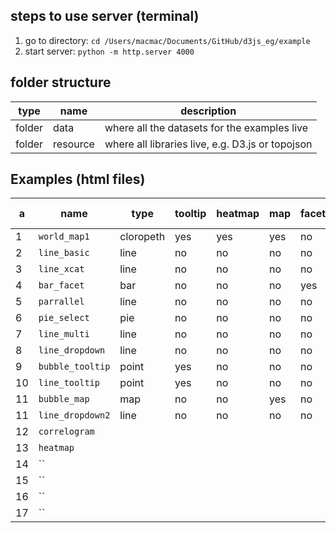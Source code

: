 


## steps to use server (terminal)
1. go to directory: `cd /Users/macmac/Documents/GitHub/d3js_eg/example`
2. start server: `python -m http.server 4000`


## folder structure
| type | name | description |
| --- | --- | --- |
| folder | data | where all the datasets for the examples live |
| folder | resource | where all libraries live, e.g. D3.js or topojson |



## Examples (html files)

| a | name | type | tooltip | heatmap | map | facet | x type | mouseover | select | dropdown |
| --- | --- | --- | --- | --- | --- | --- | --- | --- | --- | --- |
| 1 | `world_map1` | cloropeth | yes | yes | yes | no | null | yes | no | no |
| 2 | `line_basic` | line | no | no | no | no | num | no | no | no |
| 3 | `line_xcat` | line | no | no | no | no | cat| no | no |  no|
| 4 | `bar_facet` | bar | no | no | no | yes | cat | no | no | no |
| 5 | `parrallel` | line | no | no | no | no | cat | yes | no | no |
| 6 | `pie_select` | pie | no | no |  no| no | no | no | yes | no |
| 7 | `line_multi` | line | no | no | no | no | num | no | yes | no |
| 8 | `line_dropdown` | line | no |  no| no | no | num | no | no | yes |
| 9 | `bubble_tooltip` | point | yes | no | no | no | num | yes | no | no |
| 10 | `line_tooltip` | point | yes | no | no | no | date | no | no | no |
| 11 | `bubble_map` | map | no | no | yes | no | null | no | yes | no |
| 11 | `line_dropdown2` | line | no | no | no | no | date | no | no | yes |
| 12 | `correlogram` |  |  |  |  |  |  |  |  |  |
| 13 | `heatmap` |  |  |  |  |  |  |  |  |  |
| 14 | `` |  |  |  |  |  |  |  |  |  |
| 15 | `` |  |  |  |  |  |  |  |  |  |
| 16 | `` |  |  |  |  |  |  |  |  |  |
| 17 | `` |  |  |  |  |  |  |  |  |  |

